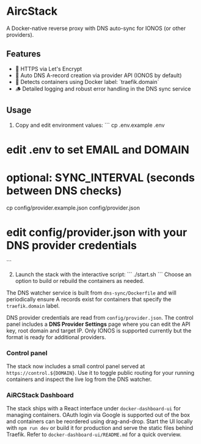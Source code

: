 # AircStack

A Docker-native reverse proxy with DNS auto-sync for IONOS (or other providers).

## Features

- 🔐 HTTPS via Let's Encrypt
- 📡 Auto DNS A-record creation via provider API (IONOS by default)
- 🧠 Detects containers using Docker label: \`traefik.domain\`
- 🪵 Detailed logging and robust error handling in the DNS sync service


## Usage

1. Copy and edit environment values:
   \`\`\`
   cp .env.example .env
# edit .env to set EMAIL and DOMAIN
# optional: SYNC_INTERVAL (seconds between DNS checks)
   cp config/provider.example.json config/provider.json
# edit config/provider.json with your DNS provider credentials
   \`\`\`

2. Launch the stack with the interactive script:
   \`\`\`
   ./start.sh
   \`\`\`
Choose an option to build or rebuild the containers as needed.

The DNS watcher service is built from `dns-sync/Dockerfile` and will
periodically ensure A records exist for containers that specify the
`traefik.domain` label.

DNS provider credentials are read from `config/provider.json`. The control
panel includes a **DNS Provider Settings** page where you can edit the API key,
root domain and target IP. Only IONOS is supported currently but the format is
ready for additional providers.

### Control panel

The stack now includes a small control panel served at
`https://control.${DOMAIN}`. Use it to toggle public routing for your running
containers and inspect the live log from the DNS watcher.

### AiRCStack Dashboard

The stack ships with a React interface under `docker-dashboard-ui` for managing
containers. OAuth login via Google is supported out of the box and containers
can be reordered using drag-and-drop. Start the UI locally with `npm run dev`
or build it for production and serve the static files behind Traefik.
Refer to `docker-dashboard-ui/README.md` for a quick overview.
